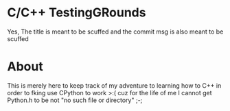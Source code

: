 # C/C++ TestingGRounds
Yes, The title is meant to be scuffed and the commit msg is also meant to be scuffed

# About
This is merely here to keep track of my adventure to learning how to C++ in order to fking use CPython to work >:(
cuz for the life of me I cannot get Python.h to be not "no such file or directory" ;-;